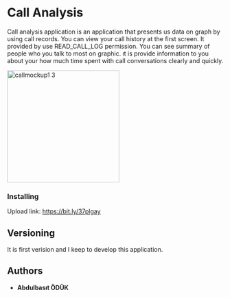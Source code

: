 # Call Analysis

Call analysis application is an application that presents us data on graph by using call records. You can view your call history at the first screen. It provided by use READ_CALL_LOG permission. You can see summary of people who you talk to most on graphic. ıt is provide information to you about your how much time spent with call conversations clearly and quickly.

<img width="261" alt="callmockup1 3" src="https://user-images.githubusercontent.com/53040076/69277514-4e235000-0bd8-11ea-9b88-e8fe8d978420.png">



### Installing

Upload link: https://bit.ly/37plgay

## Versioning

It is first verision and I keep to develop this application.

## Authors

* **Abdulbasıt ÖDÜK**

